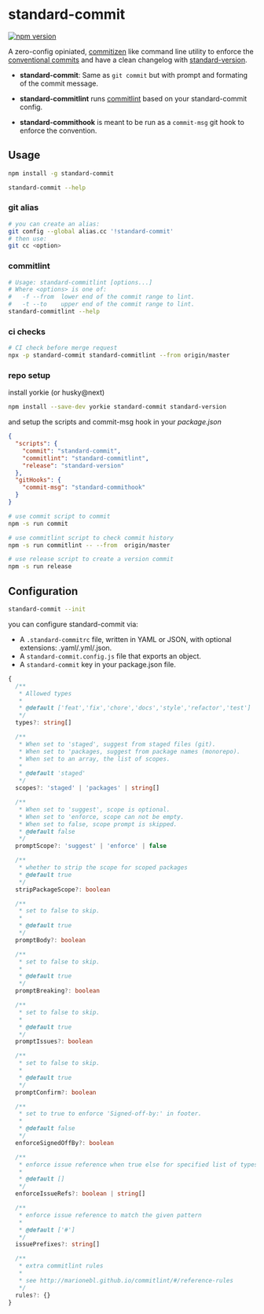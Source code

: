 # standard-commit

[![npm version](https://badge.fury.io/js/standard-commit.svg)](https://badge.fury.io/js/standard-commit)

A zero-config opiniated, [commitizen](https://github.com/commitizen/cz-cli)
like command line utility to enforce the
[conventional commits](https://conventionalcommits.org/) and have a clean
changelog with
[standard-version](https://github.com/conventional-changelog/standard-version).

- **standard-commit**: Same as `git commit` but with prompt and formating of the
  commit message.

- **standard-commitlint** runs
  [commitlint](https://github.com/marionebl/commitlint) based on your
  standard-commit config.

- **standard-commithook** is meant to be run as a `commit-msg` git hook to
  enforce the convention.

## Usage


```bash
npm install -g standard-commit
```

```bash
standard-commit --help
```

### git alias

```bash
# you can create an alias:
git config --global alias.cc '!standard-commit'
# then use:
git cc <option>
```

### commitlint

```bash
# Usage: standard-commitlint [options...]
# Where <options> is one of:
#   -f --from  lower end of the commit range to lint.
#   -t --to    upper end of the commit range to lint.
standard-commitlint --help
```

### ci checks

```bash
# CI check before merge request
npx -p standard-commit standard-commitlint --from origin/master
```

### repo setup

install yorkie (or husky@next)

```bash
npm install --save-dev yorkie standard-commit standard-version
```

and setup the scripts and commit-msg hook in your _package.json_

```json
{
  "scripts": {
    "commit": "standard-commit",
    "commitlint": "standard-commitlint",
    "release": "standard-version"
  },
  "gitHooks": {
    "commit-msg": "standard-commithook"
  }
}
```

```bash
# use commit script to commit
npm -s run commit

# use commitlint script to check commit history
npm -s run commitlint -- --from  origin/master

# use release script to create a version commit
npm -s run release
```

## Configuration

```bash
standard-commit --init
```

you can configure standard-commit via:

- A `.standard-commitrc` file, written in YAML or JSON, with optional
  extensions: .yaml/.yml/.json.
- A `standard-commit.config.js` file that exports an object.
- A `standard-commit` key in your package.json file.

```ts
{
  /**
   * Allowed types
   *
   * @default ['feat','fix','chore','docs','style','refactor','test']
   */
  types?: string[]

  /**
   * When set to 'staged', suggest from staged files (git).
   * When set to 'packages, suggest from package names (monorepo).
   * When set to an array, the list of scopes.
   *
   * @default 'staged'
   */
  scopes?: 'staged' | 'packages' | string[]

  /**
   * When set to 'suggest', scope is optional.
   * When set to 'enforce, scope can not be empty.
   * When set to false, scope prompt is skipped.
   * @default false
   */
  promptScope?: 'suggest' | 'enforce' | false

  /**
   * whether to strip the scope for scoped packages
   * @default true
   */
  stripPackageScope?: boolean

  /**
   * set to false to skip.
   *
   * @default true
   */
  promptBody?: boolean

  /**
   * set to false to skip.
   *
   * @default true
   */
  promptBreaking?: boolean

  /**
   * set to false to skip.
   *
   * @default true
   */
  promptIssues?: boolean

  /**
   * set to false to skip.
   *
   * @default true
   */
  promptConfirm?: boolean

  /**
   * set to true to enforce 'Signed-off-by:' in footer.
   *
   * @default false
   */
  enforceSignedOffBy?: boolean

  /**
   * enforce issue reference when true else for specified list of types.
   *
   * @default []
   */
  enforceIssueRefs?: boolean | string[]

  /**
   * enforce issue reference to match the given pattern
   *
   * @default ['#']
   */
  issuePrefixes?: string[]

  /**
   * extra commitlint rules
   *
   * see http://marionebl.github.io/commitlint/#/reference-rules
   */
  rules?: {}
}
```
